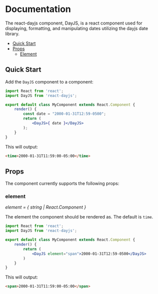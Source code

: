 # Documentation

The react-dayjs component, DayJS, is a react component used for displaying, formatting, and manipulating dates utilizing the dayjs date library.

* [Quick Start](#quick-start)
* [Props](#props)
    * [Element](#element)

## Quick Start
Add the `DayJS` component to a component:

```jsx
import React from 'react';
import DayJS from 'react-dayjs';

export default class MyComponent extends React.Component {
    render() {
        const date = "2000-01-31T12:59-0500";
        return (
            <DayJS>{ date }</DayJS>
        );
    }
}
```

This will output:

```html
<time>2000-01-31T11:59:00-05:00</time>
```

## Props
The component currently supports the following props:

### element

_element = { string | React.Component }_

The element the component should be rendered as. The default is `time`.

```jsx
import React from 'react';
import DayJS from 'react-dayjs';

export default class MyComponent extends React.Component {
    render() {
        return (
            <DayJS element="span">2000-01-31T12:59-0500</DayJS>
        )
    }
}
```

This will output:

```html
<span>2000-01-31T11:59:00-05:00</span>
```
